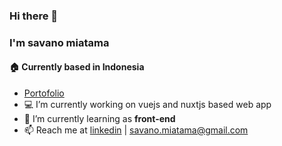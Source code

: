 ### Hi there 👋

<h3>I'm savano miatama</h3>
<h4>🏠 Currently based in Indonesia</h4>

- <a href="https://savano20.vercel.app">Portofolio</a>
- 💻 I’m currently working on vuejs and nuxtjs based web app
- 🌱 I’m currently learning as **front-end**
- 📫 Reach me at [linkedin](https://linkedin.com/in/savano-miatama) | [savano.miatama@gmail.com](mailto:savano.miatama@gmail.com)
<!--
**vano20/vano20** is a ✨ _special_ ✨ repository because its `README.md` (this file) appears on your GitHub profile.

Here are some ideas to get you started:

- 🔭 I’m currently working on ...

- 🌱 I’m currently learning as **front-end
front-end**
- 👯 I’m looking to collaborate on ...
- 🤔 I’m looking for help with ...
- 💬 Ask me about ...
- 📫 How to reach me: ...
- 😄 Pronouns: ...
- ⚡ Fun fact: ...
-->
